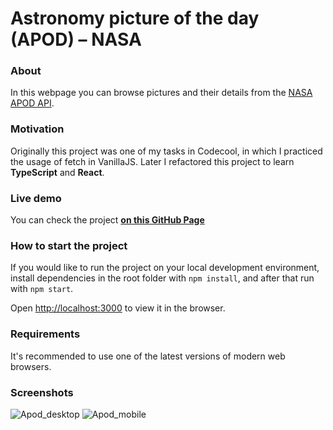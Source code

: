 # **Astronomy picture of the day (APOD) – NASA**

### About
In this webpage you can browse pictures and their details from the [NASA APOD API](https://github.com/nasa/apod-api).

### Motivation
Originally this project was one of my tasks in Codecool, in which I practiced the usage of fetch in VanillaJS. Later I refactored this project to learn **TypeScript** and **React**.

### Live demo
You can check the project [**on this GitHub Page**](https://nemethszegedijudit.github.io/nasa-astronomy-picture-of-the-day) 

### How to start the project
If you would like to run the project on your local development environment, install dependencies in the root folder with `npm install`, and after that run with `npm start`. 

Open [http://localhost:3000](http://localhost:3000) to view it in the browser.

### Requirements
It's recommended to use one of the latest versions of modern web browsers.

### Screenshots
![Apod_desktop](https://user-images.githubusercontent.com/102521189/186276955-dd61cdf7-a620-415b-8437-0566a70dd589.jpg)
![Apod_mobile](https://user-images.githubusercontent.com/102521189/186276956-2b667160-c7c8-4b91-9972-5c58545470f1.jpg)
